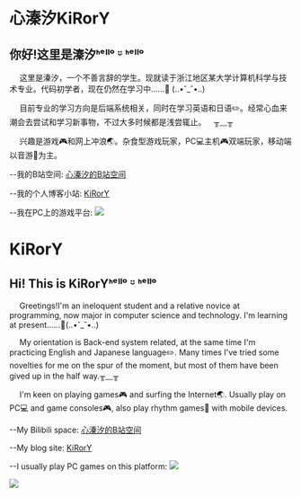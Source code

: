 # 心溱汐KiRorY
## 你好!这里是溱汐ᑋᵉᑊᑊᵒ ᵕ̈ ᑋᵉᑊᑊᵒ

&ensp;&ensp; 这里是溱汐，一个不善言辞的学生。现就读于浙江地区某大学计算机科学与技术专业。代码初学者，现在仍然在学习中......:blue_book:   (..•˘_˘•..)

&ensp;&ensp; 目前专业的学习方向是后端系统相关，同时在学习英语和日语:pencil2:。经常心血来潮会去尝试和学习新事物，不过大多时候都是浅尝辄止。&ensp;&ensp;╥﹏╥

&ensp;&ensp; 兴趣是游戏:video_game:和网上冲浪:earth_asia:。杂食型游戏玩家，PC:computer:主机:video_game:双端玩家，移动端以音游:musical_note:为主。

--我的B站空间: [心溱汐的B站空间](https://space.bilibili.com/79834065)

--我的个人博客小站: [KiRorY](kirory.xyz)

--我在PC上的游戏平台: [![](https://img.shields.io/badge/Steam-171a21?style=flat-square&logo=steam&logoColor=ffffff)](https://steamcommunity.com/id/Kokoro_Daze/)

# KiRorY
## Hi! This is KiRorYᑋᵉᑊᑊᵒ ᵕ̈ ᑋᵉᑊᑊᵒ
&ensp;&ensp; Greetings!I'm an ineloquent student and a relative novice at programming, now major in computer science and technology. I'm learning at present......:blue_book:(..•˘_˘•..)

&ensp;&ensp; My orientation is Back-end system related, at the same time I'm practicing English and Japanese language:pencil2:. Many times I've tried some novelties for me on the spur of the moment, but most of them have been gived up in the half way.╥﹏╥

&ensp;&ensp; I'm keen on playing games:video_game: and surfing the Internet:earth_asia:. Usually play on PC:computer: and game consoles:video_game:, also play rhythm games:musical_note: with mobile devices.

--My Bilibili space: [心溱汐的B站空间](https://space.bilibili.com/79834065)

--My blog site: [KiRorY](kirory.xyz)

--I usually play PC games on this platform: [![](https://img.shields.io/badge/Steam-171a21?style=flat-square&logo=steam&logoColor=ffffff)](https://steamcommunity.com/id/Kokoro_Daze/)



![](https://github-readme-stats.vercel.app/api?username=KiRorYe&show_icons=true&theme=transparent)
